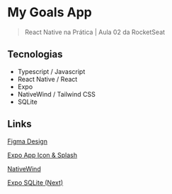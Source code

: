 # My Goals App

> React Native na Prática | Aula 02 da RocketSeat

## Tecnologias

- Typescript / Javascript
- React Native / React
- Expo
- NativeWind / Tailwind CSS
- SQLite

## Links

[Figma Design](<https://www.figma.com/file/f4kWfPncEMUZJrGq2uQmzw/MyGoals-App-(Community)>)

[Expo App Icon & Splash](https://www.figma.com/community/file/1155362909441341285)

[NativeWind](https://www.nativewind.dev/v4/getting-started/expo-router)

[Expo SQLite (Next)](https://docs.expo.dev/versions/latest/sdk/sqlite-next/)

